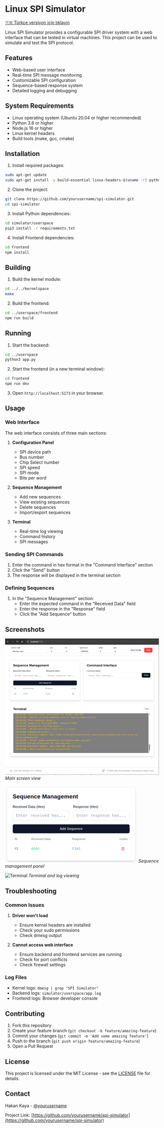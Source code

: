# Linux SPI Simulator

[🇹🇷 Türkçe versiyon için tıklayın](README_TR.md)

Linux SPI Simulator provides a configurable SPI driver system with a web interface that can be tested in virtual machines. This project can be used to simulate and test the SPI protocol.

## Features

- Web-based user interface
- Real-time SPI message monitoring
- Customizable SPI configuration
- Sequence-based response system
- Detailed logging and debugging

## System Requirements

- Linux operating system (Ubuntu 20.04 or higher recommended)
- Python 3.8 or higher
- Node.js 16 or higher
- Linux kernel headers
- Build tools (make, gcc, cmake)

## Installation

1. Install required packages:

```bash
sudo apt-get update
sudo apt-get install -y build-essential linux-headers-$(uname -r) python3-pip nodejs npm
```

2. Clone the project:

```bash
git clone https://github.com/yourusername/spi-simulator.git
cd spi-simulator
```

3. Install Python dependencies:

```bash
cd simulator/userspace
pip3 install -r requirements.txt
```

4. Install Frontend dependencies:

```bash
cd frontend
npm install
```

## Building

1. Build the kernel module:

```bash
cd ../../kernelspace
make
```

2. Build the frontend:

```bash
cd ../userspace/frontend
npm run build
```

## Running

1. Start the backend:

```bash
cd ../userspace
python3 app.py
```

2. Start the frontend (in a new terminal window):

```bash
cd frontend
npm run dev
```

3. Open `http://localhost:5173` in your browser.

## Usage

### Web Interface

The web interface consists of three main sections:

1. **Configuration Panel**
   - SPI device path
   - Bus number
   - Chip Select number
   - SPI speed
   - SPI mode
   - Bits per word

2. **Sequence Management**
   - Add new sequences
   - View existing sequences
   - Delete sequences
   - Import/export sequences

3. **Terminal**
   - Real-time log viewing
   - Command history
   - SPI messages

### Sending SPI Commands

1. Enter the command in hex format in the "Command Interface" section
2. Click the "Send" button
3. The response will be displayed in the terminal section

### Defining Sequences

1. In the "Sequence Management" section:
   - Enter the expected command in the "Received Data" field
   - Enter the response in the "Response" field
   - Click the "Add Sequence" button

## Screenshots

![Main Screen](docs/screenshots/main.png)
*Main screen view*

![Sequence Management](docs/screenshots/sequence.png)
*Sequence management panel*

![Terminal](docs/screenshots/terminal.png)
*Terminal and log viewing*

## Troubleshooting

### Common Issues

1. **Driver won't load**
   - Ensure kernel headers are installed
   - Check your sudo permissions
   - Check dmesg output

2. **Cannot access web interface**
   - Ensure backend and frontend services are running
   - Check for port conflicts
   - Check firewall settings

### Log Files

- Kernel logs: `dmesg | grep "SPI Simulator"`
- Backend logs: `simulator/userspace/app.log`
- Frontend logs: Browser developer console

## Contributing

1. Fork this repository
2. Create your feature branch (`git checkout -b feature/amazing-feature`)
3. Commit your changes (`git commit -m 'Add some amazing feature'`)
4. Push to the branch (`git push origin feature/amazing-feature`)
5. Open a Pull Request

## License

This project is licensed under the MIT License - see the [LICENSE](LICENSE) file for details.

## Contact

Hakan Kaya - [@yourusername](https://github.com/yourusername)

Project Link: [https://github.com/yourusername/spi-simulator](https://github.com/yourusername/spi-simulator) 